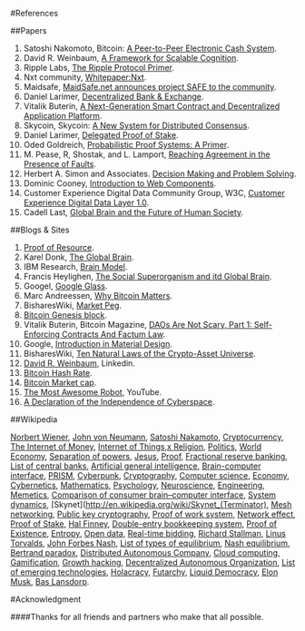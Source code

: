 #References

##Papers

1. Satoshi Nakomoto, Bitcoin: [A Peer-to-Peer Electronic Cash System](https://bitcoin.org/bitcoin.pdf).
2. David R. Weinbaum, [A Framework for Scalable Cognition](https://fe5f942c-a-62cb3a1a-s-sites.googlegroups.com/site/gbialternative1/A%20framework%20for%20scalable%20cognition.pdf?attachauth=ANoY7croa561jmt7AVrbC_diPR2tdh0vi1thG3RK3I2bgvz0Rg8GrU-aZDXcIjFu7yhjubrTF6abnbx-zx7qgK5qo_nvWeSdGXm_t2jmta9kFcme4LUKTn4VELB-vpPEhzwo9zNzE0ghjUOTVS83fXo-QzdGQsCXWOKGp8cXOGxtnQECFvSCmsdjLlST-AEjl5sg-HFKrL3PhyB6BsOqpqAmKcy8z_Hq-PuMj23a3cUGWundFKIilivYGpl6ISQAs1x1kMUyRqW-&attredirects=2).
3. Ripple Labs, [The Ripple Protocol Primer](https://ripple.com/ripple_primer.pdf).
4. Nxt community, [Whitepaper:Nxt](http://wiki.nxtcrypto.org/wiki/Whitepaper:Nxt).
5. Maidsafe, [MaidSafe.net announces project SAFE to the community](https://github.com/maidsafe/Whitepapers/blob/master/Project-Safe.md).
6. Daniel Larimer, [Decentralized Bank & Exchange](https://docs.google.com/document/d/1RLcjSXWuU9vBJzzqLEXVACSCdn8zXKTTJRN_LfoCjNY/edit).
7. Vitalik Buterin, [A Next-Generation Smart Contract and Decentralized Application Platform](https://github.com/ethereum/wiki/wiki/White-Paper).
8. Skycoin, Skycoin: [A New System for Distributed Consensus](https://github.com/ethereum/wiki/wiki/White-Paper).
9. Daniel Larimer, [Delegated Proof of Stake](http://bitshares.org/delegated-proof-of-stake/).
10. Oded Goldreich, [Probabilistic Proof Systems: A Primer](http://www.wisdom.weizmann.ac.il/~oded/PS/pps5.pdf).
11. M. Pease, R, Shostak, and L. Lamport, [Reaching Agreement in the Presence of Faults](http://research.microsoft.com/en-us/um/people/lamport/pubs/reaching.pdf).
12. Herbert A. Simon and Associates. [Decision Making and Problem Solving](http://www.dieoff.org/page163.htm).
13. Dominic Cooney, [Introduction to Web Components](http://www.dieoff.org/page163.htm).
14. Customer Experience Digital Data Community Group, W3C, [Customer Experience Digital Data Layer 1.0](http://www.w3.org/2013/12/ceddl-201312.pdf).
15. Cadell Last, [Global Brain and the Future of Human Society](http://cadelllast.files.wordpress.com/2012/12/last-c-2014-global-brain-and-the-future-of-human-society2.pdf).

##Blogs & Sites

1. [Proof of Resource](https://www.maidsafe.org/t/proof-of-resource-formal-specification/519).
2. Karel Donk, [The Global Brain](http://blog.kareldonk.com/the-global-brain/).
3. IBM Research, [Brain Model](http://researchweb.watson.ibm.com/cognitive-computing/neurosynaptic-chips.shtml#fbid=R2wNdgTMMzw).
4. Francis Heylighen, [The Social Superorganism and itd Global Brain](http://pespmc1.vub.ac.be/SUPORGLI.html).
5. Googel, [Google Glass](http://www.google.com/glass/start/).
6. Marc Andreessen, [Why Bitcoin Matters](http://blog.pmarca.com/2014/01/22/why-bitcoin-matters/).
7. BisharesWiki, [Market Peg](http://wiki.bitshares.org/index.php/Market_Peg).
8. [Bitcoin Genesis block](https://en.bitcoin.it/wiki/Genesis_block).
9. Vitalik Buterin, Bitcoin Magazine, [DAOs Are Not Scary, Part 1: Self-Enforcing Contracts And Factum Law](http://bitcoinmagazine.com/10468/daos-scary-part-1-self-enforcing-contracts-factum-law/).
10. Google, [Introduction in Material Design](http://www.google.com/design/spec/material-design/introduction.html).
11. BisharesWiki, [Ten Natural Laws of the Crypto-Asset Universe](http://wiki.bitshares.org/index.php/Ten_Natural_Laws_of_the_Crypto-Asset_Universe).
12. [David R. Weinbaum](http://be.linkedin.com/in/weaver9), Linkedin.
13. [Bitcoin Hash Rate](https://blockchain.info/charts/hash-rate?timespan=all&showDataPoints=false&daysAverageString=1&show_header=true&scale=0&address=).
14. [Bitcoin Market cap](https://blockchain.info/charts/market-cap?timespan=all&showDataPoints=false&daysAverageString=1&show_header=true&scale=0&address=).
15. [The Most Awesome Robot](http://www.youtube.com/watch?v=S5AnWzjHtWA), YouTube.
16. [A Declaration of the Independence of Cyberspace](https://projects.eff.org/~barlow/Declaration-Final.html).

##Wikipedia

[Norbert Wiener](https://en.wikipedia.org/wiki/Norbert_Wiener), [John von Neumann](https://en.wikipedia.org/wiki/John_von_Neumann), [Satoshi Nakamoto](http://en.wikipedia.org/wiki/Satoshi_Nakamoto), [Cryptocurrency](http://en.wikipedia.org/wiki/Cryptocurrency), [The Internet of Money](http://startupboy.com/2013/11/07/bitcoin-the-internet-of-money/), [Internet of Things](http://en.wikipedia.org/wiki/Internet_of_Things),[х Religion](http://en.wikipedia.org/wiki/Religion), [Politics](http://en.wikipedia.org/wiki/Politics), [World Economy](http://en.wikipedia.org/wiki/World_economy), [Separation of powers](http://en.wikipedia.org/wiki/Separation_of_powers), [Jesus](https://en.wikipedia.org/wiki/Jesus), [Proof](https://en.wikipedia.org/wiki/Proof_(truth)), [Fractional reserve banking](http://en.wikipedia.org/wiki/Fractional_reserve_banking), [List of central banks](https://en.wikipedia.org/wiki/List_of_central_banks), [Artificial general intelligence](https://en.wikipedia.org/wiki/Artificial_general_intelligence),
[Brain-computer interface](http://en.wikipedia.org/wiki/Brain%E2%80%93computer_interface), [PRISM](http://en.wikipedia.org/wiki/PRISM_(surveillance_program)), [Cyberpunk](http://en.wikipedia.org/wiki/Cyberpunk), [Cryptography](http://en.wikipedia.org/wiki/Cryptography), [Computer science](http://en.wikipedia.org/wiki/Computer_science), [Economy](http://en.wikipedia.org/wiki/Economy), [Cybernetics](http://en.wikipedia.org/wiki/Cybernetics), [Mathematics](http://en.wikipedia.org/wiki/Mathematics), [Psychology](http://en.wikipedia.org/wiki/Psychology), [Neuroscience](http://en.wikipedia.org/wiki/Neuroscience), [Engineering](http://en.wikipedia.org/wiki/Engineering), [Memetics](http://en.wikipedia.org/wiki/Memetics), [Comparison of consumer brain–computer interface](http://en.wikipedia.org/wiki/Comparison_of_consumer_brain%E2%80%93computer_interfaces), [System dynamics](http://en.wikipedia.org/wiki/System_dynamics), [Skynet](http://en.wikipedia.org/wiki/Skynet_(Terminator),
[Mesh networking](http://en.wikipedia.org/wiki/Mesh_networking), [Public key cryptography](http://en.wikipedia.org/wiki/Public-key_cryptography), [Proof of work system](http://en.wikipedia.org/wiki/Proof-of-work_system), [Network effect](http://en.wikipedia.org/wiki/Network_effect), [Proof of Stake](https://en.bitcoin.it/wiki/Proof_of_Stake), [Hal Finney](http://en.wikipedia.org/wiki/Hal_Finney_(cypherpunk)), [Double-entry bookkeeping system](http://en.wikipedia.org/wiki/Double-entry_bookkeeping_system), [Proof of Existence](http://www.proofofexistence.com/), [Entropy](http://en.wikipedia.org/wiki/Entropy_(information_theory)), [Open data](http://en.wikipedia.org/wiki/Open_data), [Real-time bidding](https://en.wikipedia.org/wiki/Real-time_bidding), [Richard Stallman](http://en.wikipedia.org/wiki/Richard_Stallman), [Linus Torvalds](http://en.wikipedia.org/wiki/Linus_Torvalds), [John Forbes Nash](http://en.wikipedia.org/wiki/John_Forbes_Nash,_Jr.), [List of types of equilibrium](https://en.wikipedia.org/wiki/List_of_types_of_equilibrium),
[Nash equilibrium](http://en.wikipedia.org/wiki/Nash_equilibrium),
[Bertrand paradox](http://en.wikipedia.org/wiki/Bertrand_paradox_(economics)), [Distributed Autonomous Company](http://wiki.bitshares.org/index.php/Distributed_Autonomous_Company), [Cloud computing](https://en.wikipedia.org/wiki/Cloud_computing), [Gamification](http://en.wikipedia.org/wiki/Gamification), [Growth hacking](http://en.wikipedia.org/wiki/Growth_hacking), [Decentralized Autonomous Organization](http://en.wikipedia.org/wiki/Decentralized_Autonomous_Organization), [List of emerging technologies](https://docs.google.com/a/cyberfund.io/document/d/1u1C8Xl5BXyTD9K_ErO29TwgevjCprY5asVA-RrV1Zo8/edit#), [Holacracy](http://en.wikipedia.org/wiki/Holacracy), [Futarchy](http://en.wikipedia.org/wiki/Futarchy), [Liquid Democracy](http://en.wikipedia.org/wiki/Delegative_democracy), [Elon Musk](http://en.wikipedia.org/wiki/Elon_Musk), [Bas Lansdorp](http://en.wikipedia.org/wiki/Bas_Lansdorp).

#Acknowledgment

####Thanks for all friends and partners who make that all possible.
